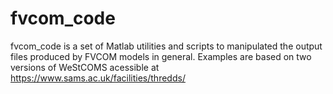 # fvcom_code
fvcom_code is a set of Matlab utilities and  scripts to manipulated the output files produced by FVCOM models in general. Examples are based on two versions of WeStCOMS acessible at https://www.sams.ac.uk/facilities/thredds/ 
